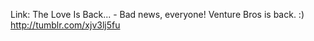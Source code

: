 Link: The Love Is Back... - Bad news, everyone! Venture Bros is back. :) http://tumblr.com/xjv3lj5fu